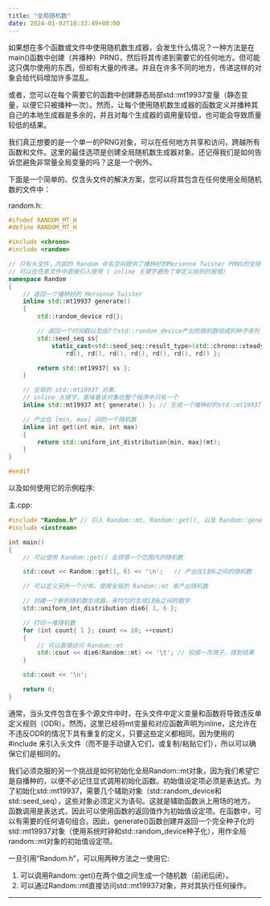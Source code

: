 ```yaml
---
title: "全局随机数"
date: 2024-01-02T10:33:49+08:00
---
```


如果想在多个函数或文件中使用随机数生成器，会发生什么情况？一种方法是在main()函数中创建（并播种）PRNG，然后将其传递到需要它的任何地方。但可能这只偶尔使用的东西，但却有大量的传递。并且在许多不同的地方，传递这样的对象会给代码增加许多混乱。

或者，您可以在每个需要它的函数中创建静态局部std::mt19937变量（静态变量，以便它只被播种一次）。然而，让每个使用随机数生成器的函数定义并播种其自己的本地生成器是多余的，并且对每个生成器的调用量较低，也可能会导致质量较低的结果。

我们真正想要的是一个单一的PRNG对象，可以在任何地方共享和访问，跨越所有函数和文件。这里的最佳选项是创建全局随机数生成器对象。还记得我们是如何告诉您避免非常量全局变量的吗？这是一个例外。

下面是一个简单的、仅含头文件的解决方案，您可以将其包含在任何使用全局随机数的文件中：

random.h:

```C++
#ifndef RANDOM_MT_H
#define RANDOM_MT_H

#include <chrono>
#include <random>

// 只有头文件，内部的 Random 命名空间提供了播种好的Mersenne Twister PRNG的全局访问能力
// 可以在任意文件中直接引入使用 ( inline 关键字避免了单定义规则的报错)
namespace Random
{
	// 返回一个播种好的 Mersenne Twister
	inline std::mt19937 generate()
	{
		std::random_device rd{};

		// 返回一个时间戳以及由7个std::random_device产出的随机数组成的种子序列
		std::seed_seq ss{
			static_cast<std::seed_seq::result_type>(std::chrono::steady_clock::now().time_since_epoch().count()),
				rd(), rd(), rd(), rd(), rd(), rd(), rd() };

		return std::mt19937{ ss };
	}

	// 全局的 std::mt19937 对象.
	// inline 关键字，意味着该对象在整个程序中只有一个
	inline std::mt19937 mt{ generate() }; // 生成一个播种好的std::mt19937对象

	// 产出在 [min, max] 间的一个随机数
	inline int get(int min, int max)
	{
		return std::uniform_int_distribution{min, max}(mt);
	}
}

#endif
```

以及如何使用它的示例程序:

主.cpp:

```C++
#include "Random.h" // 引入 Random::mt, Random::get(), 以及 Random::generate()
#include <iostream>

int main()
{
	// 可以使用 Random::get() 去获得一个范围内的随机数

	std::cout << Random::get(1, 6) << '\n';   // 产出在1到6之间的随机数

	// 可以定义另外一个分布，使用全局的 Random::mt 来产出随机数

	// 创建一个新的随机数生成器，来均匀的生成1到6之间的数字
	std::uniform_int_distribution die6{ 1, 6 };

	// 打印一堆随机数
	for (int count{ 1 }; count <= 10; ++count)
	{
		// 可以直接访问 Random::mt
		std::cout << die6(Random::mt) << '\t'; // 投掷一次筛子，得到结果
	}

	std::cout << '\n';

	return 0;
}
```

通常，当头文件包含在多个源文件中时，在头文件中定义变量和函数将导致违反单定义规则（ODR）。然而，这里已经将mt变量和对应函数声明为inline，这允许在不违反ODR的情况下具有重复的定义，只要这些定义都相同。因为使用的#include 来引入头文件（而不是手动键入它们，或复制/粘贴它们），所以可以确保它们是相同的。

我们必须克服的另一个挑战是如何初始化全局Random::mt对象，因为我们希望它是自播种的，以便不必记住显式调用初始化函数。初始值设定项必须是表达式。为了初始化std::mt19937，需要几个辅助对象（std:∶random_device和std::seed_seq），这些对象必须定义为语句。这就是辅助函数派上用场的地方。函数调用是表达式，因此可以使用函数的返回值作为初始值设定项。在函数中，可以有需要的任何语句组合。因此，generate()函数创建并返回一个完全种子化的std::mt19937对象（使用系统时钟和std::random_device种子化），用作全局random::mt对象的初始值设定项。

一旦引用“Random.h”，可以用两种方法之一使用它:

1. 可以调用Random::get()在两个值之间生成一个随机数（前闭后闭）。
2. 可以通过Random::mt直接访问std::mt19937对象，并对其执行任何操作。

***
